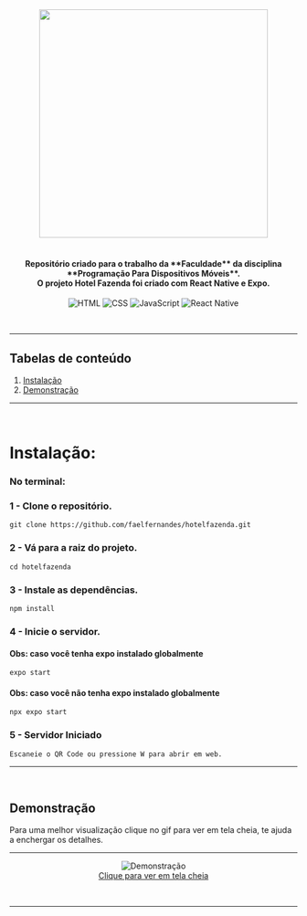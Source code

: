 <div align="center">
<img src="https://miro.medium.com/max/1400/1*safAvjgR68qpQCreDTOcYA.png" width="400">
</div>
<br>

<h4 align="center">
  Repositório criado para o trabalho da **Faculdade** da disciplina **Programação Para Dispositivos Móveis**. <br>
  O projeto Hotel Fazenda foi criado com React Native e Expo.
</h4>
<p align="center">
  <img alt="HTML" src="https://img.shields.io/badge/HTML5-E34F26?style=for-the-badge&logo=html5&logoColor=white">
  <img alt="CSS" src="https://img.shields.io/badge/CSS3-1572B6?style=for-the-badge&logo=css3&logoColor=white">
  <img alt="JavaScript" src="https://img.shields.io/badge/JavaScript-F7DF1E?style=for-the-badge&logo=javascript&logoColor=323330">
  <img alt="React Native" src="https://img.shields.io/badge/React_Native-20232A?style=for-the-badge&logo=react&logoColor=61DAFB">
</p>

<br>

*******
## Tabelas de conteúdo 
 1. [Instalação](#installation)
 2. [Demonstração](#demonstration)

*******

<br>

<div id="installation">

# **Instalação**:

### **No terminal:**
### **1 -** Clone o repositório.
```console
git clone https://github.com/faelfernandes/hotelfazenda.git
```

### **2 -** Vá para a raiz do projeto.
```console
cd hotelfazenda
```

### **3 -** Instale as dependências.
```console
npm install
```

### **4 -** Inicie o servidor.
#### **Obs:** caso você tenha **expo** instalado globalmente
```console
expo start
```
#### **Obs:** caso você **não** tenha **expo** instalado globalmente
```console
npx expo start
```

### **5 -** Servidor Iniciado
`Escaneie o QR Code ou pressione W para abrir em web.`

---
<br>
</div>
<div id="demonstration">

## **Demonstração**

Para uma melhor visualização clique no gif para ver em tela cheia, te ajuda a enchergar os detalhes.
<hr>

<p align="center">
  <img alt="Demonstração" src="https://user-images.githubusercontent.com/11529722/194431982-10c59636-f4d7-4105-9e32-0e4b3941113c.gif">
  <a href="https://user-images.githubusercontent.com/11529722/194431982-10c59636-f4d7-4105-9e32-0e4b3941113c.gif" target="_blank">
    <br> Clique para ver em tela cheia <br> 
  </a>
</p>
<br>

---
</div>